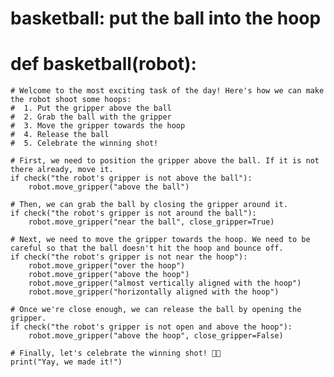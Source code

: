 # basketball: put the ball into the hoop
# def basketball(robot):
    # Welcome to the most exciting task of the day! Here's how we can make the robot shoot some hoops:
    #  1. Put the gripper above the ball
    #  2. Grab the ball with the gripper
    #  3. Move the gripper towards the hoop
    #  4. Release the ball
    #  5. Celebrate the winning shot!

    # First, we need to position the gripper above the ball. If it is not there already, move it.
    if check("the robot's gripper is not above the ball"):
        robot.move_gripper("above the ball")
    
    # Then, we can grab the ball by closing the gripper around it.
    if check("the robot's gripper is not around the ball"):
        robot.move_gripper("near the ball", close_gripper=True)

    # Next, we need to move the gripper towards the hoop. We need to be careful so that the ball doesn't hit the hoop and bounce off.
    if check("the robot's gripper is not near the hoop"):
        robot.move_gripper("over the hoop")
        robot.move_gripper("above the hoop")
        robot.move_gripper("almost vertically aligned with the hoop")
        robot.move_gripper("horizontally aligned with the hoop")

    # Once we're close enough, we can release the ball by opening the gripper.
    if check("the robot's gripper is not open and above the hoop"):
        robot.move_gripper("above the hoop", close_gripper=False)

    # Finally, let's celebrate the winning shot! 🏀🎉
    print("Yay, we made it!")